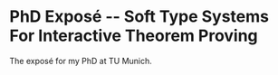# PhD Exposé -- Soft Type Systems For Interactive Theorem Proving

The exposé for my PhD at TU Munich.
